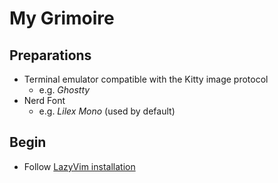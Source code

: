 # My Grimoire

## Preparations

- Terminal emulator compatible with the Kitty image protocol
  - e.g. _Ghostty_
- Nerd Font
  - e.g. _Lilex Mono_ (used by default)

## Begin

- Follow [LazyVim installation](https://www.lazyvim.org/installation)
